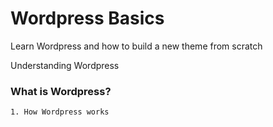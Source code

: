 # Wordpress Basics
Learn Wordpress and how to build a new theme from scratch

Understanding Wordpress

### What is Wordpress?
	1. How Wordpress works
